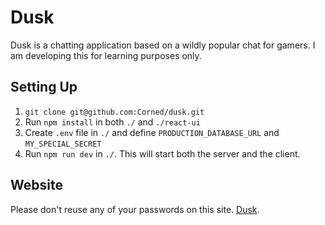# Dusk

Dusk is a chatting application based on a wildly popular chat for gamers. I am developing this for learning purposes only.

## Setting Up

1. `git clone git@github.com:Corned/dusk.git`
2. Run `npm install` in both `./` and `./react-ui`
3. Create `.env` file in `./` and define `PRODUCTION_DATABASE_URL` and `MY_SPECIAL_SECRET`
4. Run `npm run dev` in `./`. This will start both the server and the client.

## Website

Please don't reuse any of your passwords on this site. [Dusk](https://dusk-6693.herokuapp.com/).
